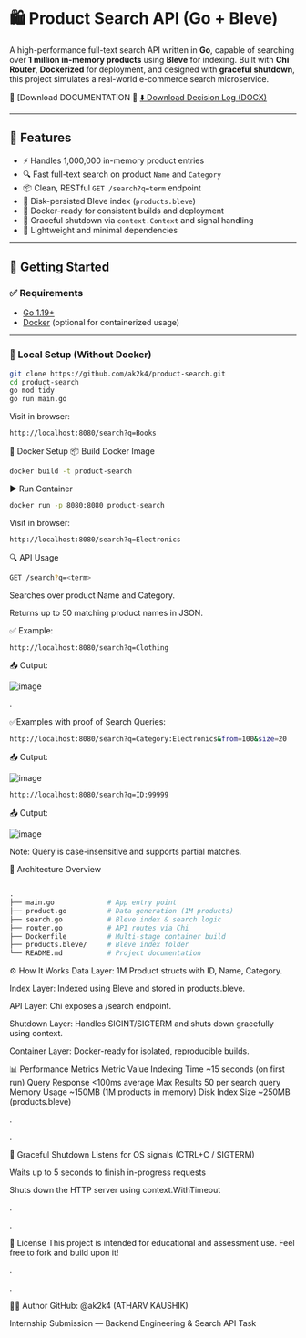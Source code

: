 # 🛍️ Product Search API (Go + Bleve)

A high-performance full-text search API written in **Go**, capable of searching over **1 million in-memory products** using **Bleve** for indexing. Built with **Chi Router**, **Dockerized** for deployment, and designed with **graceful shutdown**, this project simulates a real-world e-commerce search microservice.


📄 [Download DOCUMENTATION 📄
[⬇️ Download Decision Log (DOCX)](https://github.com/ak2k4/product-search/raw/main/DecisionLog_Atharv-Kaushik.docx)



---

## 📌 Features

- ⚡ Handles 1,000,000 in-memory product entries
- 🔍 Fast full-text search on product `Name` and `Category`
- 📦 Clean, RESTful `GET /search?q=term` endpoint
- 💾 Disk-persisted Bleve index (`products.bleve`)
- 🐳 Docker-ready for consistent builds and deployment
- 🧵 Graceful shutdown via `context.Context` and signal handling
- 🧪 Lightweight and minimal dependencies

---

## 🚀 Getting Started

### ✅ Requirements

- [Go 1.19+](https://go.dev/doc/install)
- [Docker](https://docs.docker.com/get-docker/) (optional for containerized usage)

---

### 🔧 Local Setup (Without Docker)

```bash
git clone https://github.com/ak2k4/product-search.git
cd product-search
go mod tidy
go run main.go
```
Visit in browser:
```bash
http://localhost:8080/search?q=Books
```
🐳 Docker Setup
📦 Build Docker Image
```bash
docker build -t product-search
```
▶️ Run Container
```bash
docker run -p 8080:8080 product-search
```
Visit in browser:
```bash
http://localhost:8080/search?q=Electronics
```

🔍 API Usage
```bash
GET /search?q=<term>
```
Searches over product Name and Category.

Returns up to 50 matching product names in JSON.

✅ Example:
```bash
http://localhost:8080/search?q=Clothing
```
📤 Output:



![image](https://github.com/user-attachments/assets/d8640441-fb88-4584-86c1-0d4462f77cd8)



.



✅Examples with proof of Search Queries:


```bash
http://localhost:8080/search?q=Category:Electronics&from=100&size=20
```
📤 Output:



![image](https://github.com/user-attachments/assets/84350b67-0c4f-40ac-89e9-f890fd244bd5)


```bash
http://localhost:8080/search?q=ID:99999
```
📤 Output:


![image](https://github.com/user-attachments/assets/daf971b9-0651-4216-b86b-c52d8c29e2b4)




Note: Query is case-insensitive and supports partial matches.




🧠 Architecture Overview
```graphql

.
├── main.go             # App entry point
├── product.go          # Data generation (1M products)
├── search.go           # Bleve index & search logic
├── router.go           # API routes via Chi
├── Dockerfile          # Multi-stage container build
├── products.bleve/     # Bleve index folder
└── README.md           # Project documentation

```

⚙️ How It Works
Data Layer: 1M Product structs with ID, Name, Category.

Index Layer: Indexed using Bleve and stored in products.bleve.

API Layer: Chi exposes a /search endpoint.

Shutdown Layer: Handles SIGINT/SIGTERM and shuts down gracefully using context.

Container Layer: Docker-ready for isolated, reproducible builds.




📊 Performance Metrics
Metric	Value
Indexing Time	~15 seconds (on first run)
Query Response	<100ms average
Max Results	50 per search query
Memory Usage	~150MB (1M products in memory)
Disk Index Size	~250MB (products.bleve)


.


.


🔐 Graceful Shutdown
Listens for OS signals (CTRL+C / SIGTERM)

Waits up to 5 seconds to finish in-progress requests

Shuts down the HTTP server using context.WithTimeout

.

.


📄 License
This project is intended for educational and assessment use.
Feel free to fork and build upon it!

.


.


👨‍💻 Author
GitHub: @ak2k4 (ATHARV KAUSHIK)


Internship Submission — Backend Engineering & Search API Task

